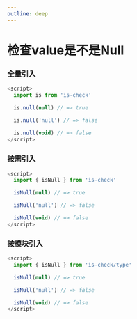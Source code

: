 ```yaml
---
outline: deep
---
```


# 检查value是不是Null

### 全量引入
```javascript
<script>
  import is from 'is-check'

  is.null(null) // => true

  is.null('null') // => false
  
  is.null(void) // => false
</script>
````
### 按需引入
```javascript
<script>
  import { isNull } from 'is-check'

  isNull(null) // => true

  isNull('null') // => false

  isNull(void) // => false
</script>
````
### 按模块引入
```javascript
<script>
  import { isNull } from 'is-check/type'

  isNull(null) // => true

  isNull('null') // => false

  isNull(void) // => false
</script>
````
